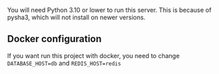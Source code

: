 You will need Python 3.10 or lower to run this server. This is because of pysha3, which will not install on newer versions.

## Docker configuration
If you want run this project with docker, you need to change `DATABASE_HOST=db` and `REDIS_HOST=redis`